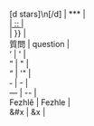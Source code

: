 <!DOCTYPE text/html>
[d stars]\n[/d] | *** | <br>
<a href=" | {{ | <br>
"> | :: | <br>
</a> | }} | <br>
<span style="white-space: nowrap;">&#x8cea;&#x554f;</span> | question | <br>
&rsquo; | ' | <br>
&rdquo; | " | <br>
&ldquo; | '" | <br>
&#x2011; | - | <br>
&mdash; | -- | <br>
Fezhl&ecirc; | Fezhle | <br>
&#x | &x | <br>
<!-- | # | <br>